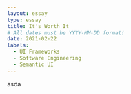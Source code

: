 ```yaml
---
layout: essay
type: essay
title: It's Worth It
# All dates must be YYYY-MM-DD format!
date: 2021-02-22
labels:
  - UI Frameworks
  - Software Engineering
  - Semantic UI
---
```


asda